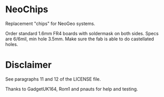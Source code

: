 # NeoChips
Replacement "chips" for NeoGeo systems.

Order standard 1.6mm FR4 boards with soldermask on both sides. Specs are 6/6mil, min hole 3.5mm. Make sure the fab is able to do castellated holes.

# Disclaimer

See paragraphs 11 and 12 of the LICENSE file.

Thanks to GadgetUK164, Rom1 and pnauts for help and testing.
